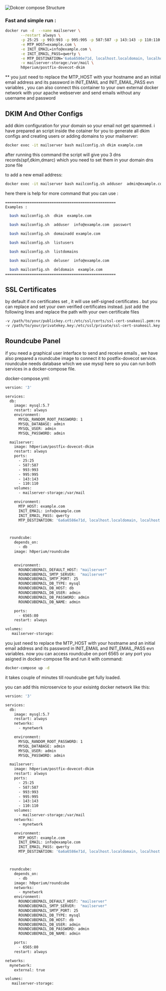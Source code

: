 
![Dokcer compose Structure]([url](https://github.com/h0perium/postfix-dovecot-dkim/blob/main/Mail%20Sever%20Postfix%20-%20dovcot%20-%20DKIM%20-%20roundcube.png))
### Fast and simple run :

```sh
docker run -d  --name mailserver \
       --restart always \
       -p 25:25 -p 993:993 -p 995:995 -p 587:587 -p 143:143 -p 110:110  \
       -e MTP_HOST=example.com \
       -e INIT_EMAIL=info@example.com \
       -e INIT_EMAIL_PASS=qwerty \
       -e MTP_DESTINATION='6a6a6586e71d, localhost.localdomain, localhost' \
       -v mailserver-storage:/var/mail \
       h0perium/postfix-dovecot-dkim
```

** you just need to replace the MTP_HOST  with your hostname and an initial email address and its password in INIT_EMAIL and INIT_EMAIL_PASS evn variables
, you can also connect this container to your own external docker network with your apache webserver and send emails without any username and password


## DKIM  And Other Configs

add dkim configuration for your domain so your email not get spammed. i have prepared an script inside the cotainer for you to generate all dkim configs and creating users or adding domains to your mailserver:

```sh
docker exec -it mailserver bash mailconfig.sh dkim example.com
```
after running this command the script will give you 3 dns records(spf,dkim,dmarc) which you need to set them in your domain dns zone file


to add a new email address:
```sh
docker exec -it mailserver bash mailconfig.sh adduser  admin@example.com
```

here there is help for more command that you can use :
```sh
==================================================
Examples : 

  bash mailconfig.sh  dkim  example.com

  bash mailconfig.sh  adduser  info@example.com  passwort

  bash mailconfig.sh  domainadd example.com

  bash mailconfig.sh  listusers

  bash mailconfig.sh  listdomains

  bash mailconfig.sh  deluser  info@example.com

  bash mailconfig.sh  deldomain  example.com
==================================================
```


## SSL Certificates

by default if no certificates set , it will use self-signed certificates . but you can replace and set your own verified certificates instead. just add the following lines and replace the path with your own certificate files
```sh
-v /path/to/your/publickey.crt:/etc/ssl/certs/ssl-cert-snakeoil.pem:ro \
-v /path/to/your/privatekey.key:/etc/ssl/private/ssl-cert-snakeoil.key:ro
```

## Roundcube Panel

if you need a graphical user interface to send and receive emails , we have also prepared a roundcube image to connect it to postfix-dovecot service. roundcube needs database which we use mysql here so you can run both services in a docker-compose file.

docker-compose.yml:
```sh
version: '3'

services:
  db:
    image: mysql:5.7
    restart: always
    environment:
      MYSQL_RANDOM_ROOT_PASSWORD: 1
      MYSQL_DATABASE: admin
      MYSQL_USER: admin
      MYSQL_PASSWORD: admin

  mailserver:
    image: h0perium/postfix-dovecot-dkim
    restart: always
    ports:
      - 25:25
      - 587:587
      - 993:993
      - 995:995
      - 143:143
      - 110:110
    volumes:
      - mailserver-storage:/var/mail

    environment:
      MTP_HOST: example.com
      INIT_EMAIL: info@example.com
      INIT_EMAIL_PASS: qwerty
      MTP_DESTINATION: '6a6a6586e71d, localhost.localdomain, localhost'



  roundcube:
    depends_on:
      - db
    image: h0perium/roundcube
  

    environment:
      ROUNDCUBEMAIL_DEFAULT_HOST: "mailserver"
      ROUNDCUBEMAIL_SMTP_SERVER:  "mailserver"
      ROUNDCUBEMAIL_SMTP_PORT: 25
      ROUNDCUBEMAIL_DB_TYPE: mysql
      ROUNDCUBEMAIL_DB_HOST: db
      ROUNDCUBEMAIL_DB_USER: admin
      ROUNDCUBEMAIL_DB_PASSWORD: admin
      ROUNDCUBEMAIL_DB_NAME: admin

    ports:
      - 6565:80
    restart: always

volumes:
   mailserver-storage:
```
you just need to replace the MTP_HOST  with your hostname and an initial email address and its password in INIT_EMAIL and INIT_EMAIL_PASS evn variables.
now you can access roundcube on port 6565 or any port you asigned in docker-compose file
and run it with command:

```sh
docker-compose up -d
```
it takes couple of minutes till roundcube get fully loaded.

you can add this microservice to your exisintg docker network like this:
```sh
version: '3'

services:
  db:
    image: mysql:5.7
    restart: always
    networks:
      - mynetwork

    environment:
      MYSQL_RANDOM_ROOT_PASSWORD: 1
      MYSQL_DATABASE: admin
      MYSQL_USER: admin
      MYSQL_PASSWORD: admin

  mailserver:
    image: h0perium/postfix-dovecot-dkim
    restart: always
    ports:
      - 25:25
      - 587:587
      - 993:993
      - 995:995
      - 143:143
      - 110:110
    volumes:
      - mailserver-storage:/var/mail
    networks:
      - mynetwork

    environment:
      MTP_HOST: example.com
      INIT_EMAIL: info@example.com
      INIT_EMAIL_PASS: qwerty
      MTP_DESTINATION: '6a6a6586e71d, localhost.localdomain, localhost'



  roundcube:
    depends_on:
      - db
    image: h0perium/roundcube
    networks:
      - mynetwork
    environment:
      ROUNDCUBEMAIL_DEFAULT_HOST: "mailserver"
      ROUNDCUBEMAIL_SMTP_SERVER:  "mailserver"
      ROUNDCUBEMAIL_SMTP_PORT: 25
      ROUNDCUBEMAIL_DB_TYPE: mysql
      ROUNDCUBEMAIL_DB_HOST: db
      ROUNDCUBEMAIL_DB_USER: admin
      ROUNDCUBEMAIL_DB_PASSWORD: admin
      ROUNDCUBEMAIL_DB_NAME: admin

    ports:
      - 6565:80
    restart: always

networks:
  mynetwork:
    external: true

volumes:
   mailserver-storage:

```

